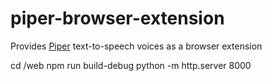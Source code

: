 # piper-browser-extension
Provides [Piper](https://github.com/rhasspy/piper) text-to-speech voices as a browser extension

cd /web
npm run build-debug
python -m http.server 8000